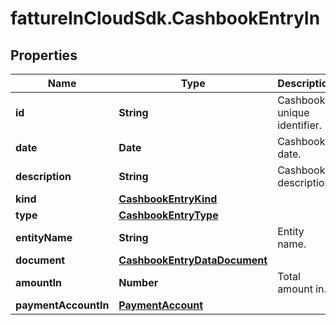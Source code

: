 # fattureInCloudSdk.CashbookEntryIn

## Properties

Name | Type | Description | Notes
------------ | ------------- | ------------- | -------------
**id** | **String** | Cashbook unique identifier. | 
**date** | **Date** | Cashbook date. | 
**description** | **String** | Cashbook description. | 
**kind** | [**CashbookEntryKind**](CashbookEntryKind.md) |  | 
**type** | [**CashbookEntryType**](CashbookEntryType.md) |  | [optional] 
**entityName** | **String** | Entity name. | [optional] 
**document** | [**CashbookEntryDataDocument**](CashbookEntryDataDocument.md) |  | [optional] 
**amountIn** | **Number** | Total amount in. | [optional] 
**paymentAccountIn** | [**PaymentAccount**](PaymentAccount.md) |  | [optional] 


